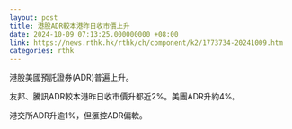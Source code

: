 ```yaml
---
layout: post
title: 港股ADR較本港昨日收市價上升
date: 2024-10-09 07:13:25.000000000 +08:00
link: https://news.rthk.hk/rthk/ch/component/k2/1773734-20241009.htm
categories: rthk
---
```


港股美國預託證券(ADR)普遍上升。

友邦、騰訊ADR較本港昨日收市價升都近2%。美團ADR升約4%。

港交所ADR升逾1%，但滙控ADR偏軟。
